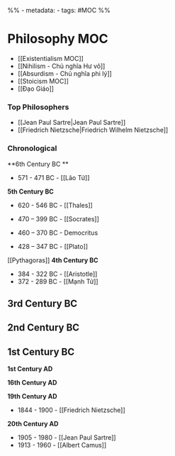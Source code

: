 %% - metadata:
	- tags: #MOC %%
# Philosophy MOC

- [[Existentialism MOC]]
- [[Nihilism - Chủ nghĩa Hư vô]]
- [[Absurdism - Chủ nghĩa phi lý]]
- [[Stoicism MOC]]
- [[Đạo Giáo]]

### Top Philosophers
- [[Jean Paul Sartre|Jean Paul Sartre]]
- [[Friedrich Nietzsche|Friedrich Wilhelm Nietzsche]]

### Chronological 

**6th Century BC **
- 571 - 471 BC - [[Lão Tử]]

**5th Century BC**
- 620 - 546 BC - [[Thales]]

- 470 – 399 BC - [[Socrates]] 
- 460 – 370 BC - Democritus
- 428 – 347 BC - [[Plato]]

[[Pythagoras]]
**4th Century BC**
- 384 - 322 BC - [[Aristotle]]
- 372 - 289 BC - [[Mạnh Tử]]

**3rd Century BC**
- 

**2nd Century BC**
- 

**1st Century BC**
- 

**1st Century AD**

**16th Century AD**

**19th Century AD**
- 1844 - 1900 - [[Friedrich Nietzsche]]

**20th Century AD**
- 1905 - 1980 - [[Jean Paul Sartre]]
- 1913 - 1960 - [[Albert Camus]]